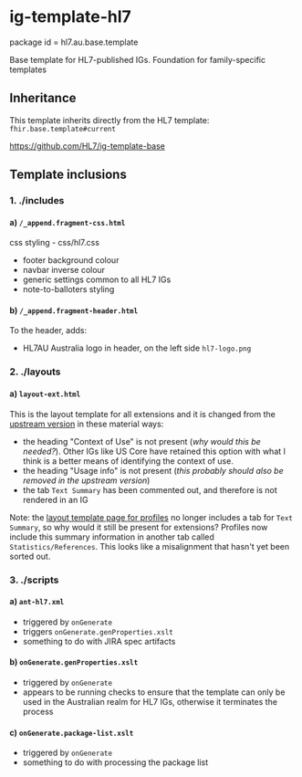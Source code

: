 # ig-template-hl7

package id = hl7.au.base.template

Base template for HL7-published IGs.  Foundation for family-specific templates

## Inheritance
This template inherits directly from the HL7 template: `fhir.base.template#current` 

https://github.com/HL7/ig-template-base

## Template inclusions

### 1. ./includes
#### a) `/_append.fragment-css.html`
css styling - css/hl7.css

* footer background colour
* navbar inverse colour
* generic settings common to all HL7 IGs
* note-to-balloters styling

#### b) `/_append.fragment-header.html`
To the header, adds:
* HL7AU Australia logo in header, on the left side `hl7-logo.png`

### 2. ./layouts
#### a) `layout-ext.html`
This is the layout template for all extensions and it is changed from the [upstream version](https://github.com/HL7/ig-template-base/blob/master/layouts/layout-ext.html) in these material ways:
* the heading "Context of Use" is not present (*why would this be needed?*). Other IGs like US Core have retained this option with what I think is a better means of identifying the context of use.
* the heading "Usage info" is not present (*this probably should also be removed in the upstream version*)
* the tab `Text Summary` has been commented out, and therefore is not rendered in an IG

Note: the [layout template page for profiles](https://github.com/HL7/ig-template-base/blob/master/layouts/layout-profile.html) no longer includes a tab for `Text Summary`, so why would it still be present for extensions? Profiles now include this summary information in another tab called `Statistics/References`. This looks like a misalignment that hasn't yet been sorted out.

### 3. ./scripts
#### a) `ant-hl7.xml`
* triggered by `onGenerate`
* triggers `onGenerate.genProperties.xslt`
* something to do with JIRA spec artifacts

#### b) `onGenerate.genProperties.xslt`
* triggered by `onGenerate`
* appears to be running checks to ensure that the template can only be used in the Australian realm for HL7 IGs, otherwise it terminates the process 


#### c) `onGenerate.package-list.xslt`
* triggered by `onGenerate`
* something to do with processing the package list

